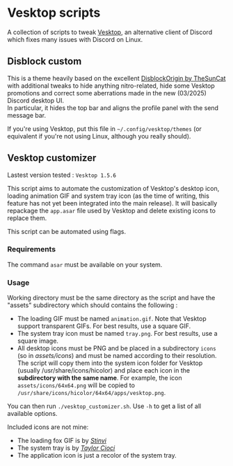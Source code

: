 # Vesktop scripts

A collection of scripts to tweak [Vesktop](https://github.com/Vencord/Vesktop), an alternative client of Discord which fixes many issues with Discord on Linux.

## Disblock custom
This is a theme heavily based on the excellent [DisblockOrigin by TheSunCat](https://codeberg.org/AllPurposeMat/Disblock-Origin) with additional tweaks to hide anything nitro-related, hide some Vesktop promotions and correct some aberrations made in the new (03/2025) Discord desktop UI.  
In particular, it hides the top bar and aligns the profile panel with the send message bar.  
  
If you're using Vesktop, put this file in `~/.config/vesktop/themes` (or equivalent if you're not using Linux, although you really should).

## Vesktop customizer
Lastest version tested : `Vesktop 1.5.6`

This script aims to automate the customization of Vesktop's desktop icon, loading animation GIF and system tray icon (as the time of writing, this feature has not yet been integrated into the main release). It will basically repackage the `app.asar` file used by Vesktop and delete existing icons to replace them.

This script can be automated using flags.

### Requirements

The command `asar` must be available on your system.

### Usage

Working directory must be the same directory as the script and have the "assets" subdirectory which should contains the following :

- The loading GIF must be named `animation.gif`. Note that Vesktop support transparent GIFs. For best results, use a square GIF.
- The system tray icon must be named `tray.png`. For best results, use a square image.
- All desktop icons must be PNG and be placed in a subdirectory `icons` (so in *assets/icons*) and must be named according to their resolution. The script will copy them into the system icon folder for Vesktop (usually /usr/share/icons/hicolor) and place each icon in the **subdirectory with the same name**. For example, the icon `assets/icons/64x64.png` will be copied to `/usr/share/icons/hicolor/64x64/apps/vesktop.png`. 

You can then run `./vesktop_customizer.sh`. Use `-h` to get a list of all available options.

Included icons are not mine:
- The loading fox GIF is by [_Stinvi_](https://dribbble.com/shots/6767785-Fox-Loading)
- The system tray is by [_Taylor Cioci_](https://dribbble.com/shots/14442982-Fox-Wolf-Discord-Icon)
- The application icon is just a recolor of the system tray.